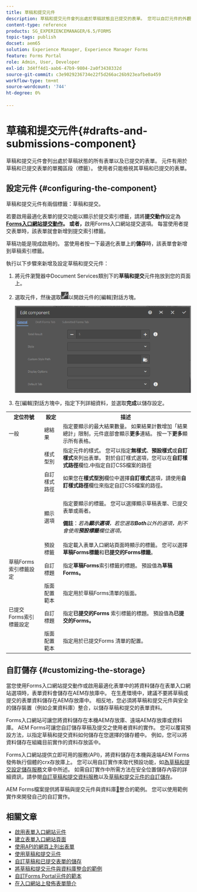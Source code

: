 ```yaml
---
title: 草稿和提交元件
description: 草稿和提交元件會列出處於草稿狀態且已提交的表單。 您可以自訂元件的外觀和樣式。
content-type: reference
products: SG_EXPERIENCEMANAGER/6.5/FORMS
topic-tags: publish
docset: aem65
solution: Experience Manager, Experience Manager Forms
feature: Forms Portal
role: Admin, User, Developer
exl-id: 3d4ff4d1-aab6-47b9-9804-2a0f3438332d
source-git-commit: c3e9029236734e22f5d266ac26b923eafbe0a459
workflow-type: tm+mt
source-wordcount: '744'
ht-degree: 0%

---
```


# 草稿和提交元件{#drafts-and-submissions-component}

草稿和提交元件會列出處於草稿狀態的所有表單以及已提交的表單。 元件有用於草稿和已提交表單的單獨區段（標籤）。 使用者只能檢視其草稿和已提交的表單。

## 設定元件 {#configuring-the-component}

草稿和提交元件有兩個標籤：草稿和提交。

若要啟用最適化表單的提交功能以顯示於提交索引標籤，請將&#x200B;**提交動作**&#x200B;設定為&#x200B;**[Forms入口網站提交動作](../../forms/using/configuring-submit-actions.md)。 或者，**&#x200B;啟用Forms入口網站提交選項。 每當使用者提交表單時，該表單就會新增到提交索引標籤。

草稿功能是現成啟用的。 當使用者按一下最適化表單上的&#x200B;**儲存**&#x200B;時，該表單會新增到草稿索引標籤。

執行以下步驟來新增及設定草稿和提交元件：

1. 將元件瀏覽器中Document Services類別下的&#x200B;**草稿和提交**&#x200B;元件拖放到您的頁面上。
1. 選取元件，然後選取![settings_icon](assets/settings_icon.png)以開啟元件的[編輯]對話方塊。

   ![草稿與提交元件](assets/drafts-submissions-edit.png)

1. 在[編輯]對話方塊中，指定下列詳細資料，並選取&#x200B;**完成**&#x200B;以儲存設定。

<table>
 <tbody>
  <tr>
   <th>定位符號</th>
   <th>設定</th>
   <th>描述</th>
  </tr>
  <tr>
   <td>一般</td>
   <td>總結果</td>
   <td>指定要顯示的最大結果數量。 如果結果計數增加「結果總計」限制，元件底部會顯示<strong>更多</strong>連結。 按一下<strong>更多</strong>顯示所有表格。 </td>
  </tr>
  <tr>
   <td> </td>
   <td>樣式型別</td>
   <td>指定元件的樣式。 您可以指定<strong>無樣式</strong>、<strong>預設樣式</strong>或<strong>自訂樣式</strong>來列出表單。 對於自訂樣式選項，您可以在<strong>自訂樣式路徑</strong>欄位<strong>.</strong>中指定自訂CSS檔案的路徑</td>
  </tr>
  <tr>
   <td> </td>
   <td>自訂樣式路徑</td>
   <td>如果您在<strong>樣式型別</strong>欄位中選擇<strong>自訂樣式</strong>選項，請使用<strong>自訂樣式路徑</strong>欄位來指定自訂CSS檔案的路徑。 </td>
  </tr>
  <tr>
   <td> </td>
   <td>顯示選項</td>
   <td><p>指定要顯示的標籤。 您可以選擇顯示草稿表單、已提交表單或兩者。 </p> <p><strong>備註</strong>：<em>若為<strong>顯示選項</strong>，若您選取<strong>Both</strong>以外的選項，則不會使用<strong>預設標籤</strong>欄位選項。</em></p> </td>
  </tr>
  <tr>
   <td> </td>
   <td>預設標籤</td>
   <td>指定載入表單入口網站頁面時顯示的標籤。 您可以選擇<strong>草稿Forms標籤</strong>和<strong>已提交的Forms標籤</strong>。</td>
  </tr>
  <tr>
   <td>草稿Forms索引標籤設定</td>
   <td>自訂標題</td>
   <td>指定<strong>草稿Forms</strong>索引標籤的標題。 預設值為<strong>草稿Forms。</strong></td>
  </tr>
  <tr>
   <td> </td>
   <td>版面配置範本</td>
   <td>指定用於草稿Forms清單的版面。</td>
  </tr>
  <tr>
   <td>已提交Forms索引標籤設定</td>
   <td>自訂標題 </td>
   <td>指定<strong>已提交的Forms </strong>索引標籤的標題。 預設值為<strong>已提交的Forms。</strong></td>
  </tr>
  <tr>
   <td> </td>
   <td>版面配置範本</td>
   <td>指定用於已提交Forms<strong> </strong>清單的配置。 </td>
  </tr>
 </tbody>
</table>

## 自訂儲存 {#customizing-the-storage}

當您使用Forms入口網站提交動作或啟用最適化表單中的將資料儲存在表單入口網站選項時，表單資料會儲存在AEM存放庫中。 在生產環境中，建議不要將草稿或提交的表單資料儲存在AEM存放庫中。 相反地，您必須將草稿和提交元件與安全的儲存裝置（例如企業資料庫）整合，以儲存草稿和提交的表單資料。

Forms入口網站可讓您將資料儲存在本機AEM存放庫、遠端AEM存放庫或資料庫。 AEM Forms可讓您自訂儲存草稿及提交之使用者資料的實作。 您可以覆寫預設方法，以指定草稿和提交資料如何儲存在您選擇的儲存體中。 例如，您可以將資料儲存在組織目前實作的資料存放區中。

Forms入口網站提供立即可用的服務(API)，將資料儲存在本機與遠端AEM Forms發佈執行個體的crx存放庫上。 您可以用自訂實作來取代預設功能，如[為草稿和提交設定儲存服務](/help/forms/using/configuring-draft-submission-storage.md)文章中所述。 如需自訂實作中所需方法在安全位置儲存內容的詳細資訊，請參閱[自訂草稿和提交資料服務](/help/forms/using/custom-draft-submission-data-services.md)以及[草稿和提交元件的自訂儲存](/help/forms/using/adding-custom-storage-provider-forms.md)。

AEM Forms檔案提供將草稿與提交元件與資料庫[&#128279;](integrate-draft-submission-database.md)整合的範例。 您可以使用範例實作來開發自己的自訂實作。

## 相關文章

* [啟用表單入口網站元件](/help/forms/using/enabling-forms-portal-components.md)
* [建立表單入口網站頁面](/help/forms/using/creating-form-portal-page.md)
* [使用API的網頁上列出表單](/help/forms/using/listing-forms-webpage-using-apis.md)
* [使用草稿和提交元件](/help/forms/using/draft-submission-component.md)
* [自訂草稿和已提交表單的儲存](/help/forms/using/draft-submission-component.md)
* [將草稿和提交元件與資料庫整合的範例](/help/forms/using/integrate-draft-submission-database.md)
* [自訂Forms Portal元件的範本](/help/forms/using/customizing-templates-forms-portal-components.md)
* [在入口網站上發佈表單簡介](/help/forms/using/introduction-publishing-forms.md)
